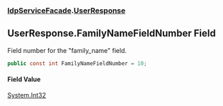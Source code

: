 ### [IdpServiceFacade](../index.md 'IdpServiceFacade').[UserResponse](index.md 'IdpServiceFacade\.UserResponse')

## UserResponse\.FamilyNameFieldNumber Field

Field number for the "family\_name" field\.

```csharp
public const int FamilyNameFieldNumber = 10;
```

#### Field Value
[System\.Int32](https://learn.microsoft.com/en-us/dotnet/api/system.int32 'System\.Int32')